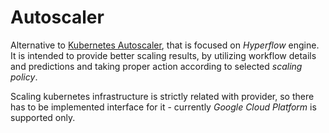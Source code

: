 # Autoscaler

Alternative to [Kubernetes Autoscaler](https://github.com/kubernetes/autoscaler), that is focused on _Hyperflow_ engine. It is intended to provide better scaling results, by utilizing workflow details and predictions and taking proper action according to selected _scaling policy_.

Scaling kubernetes infrastructure is strictly related with provider, so there has to be implemented interface for it - currently _Google Cloud Platform_ is supported only.
